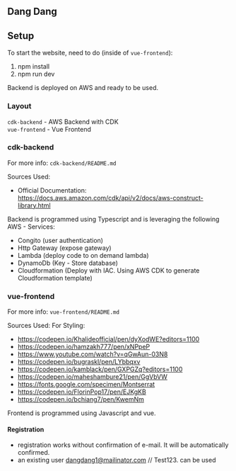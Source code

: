 ## Dang Dang

## Setup
To start the website, need to do (inside of `vue-frontend`):
1. npm install
2. npm run dev

Backend is deployed on AWS and ready to be used.
### Layout
`cdk-backend` - AWS Backend with CDK <br /> 
`vue-frontend` - Vue Frontend

### cdk-backend
For more info: `cdk-backend/README.md`

Sources Used:
- Official Documentation: https://docs.aws.amazon.com/cdk/api/v2/docs/aws-construct-library.html

Backend is programmed using Typescript and is leveraging the following AWS - Services:
- Congito (user authentication)
- Http Gateway (expose gateway)
- Lambda (deploy code to on demand lambda)
- DynamoDb (Key - Store database)
- Cloudformation (Deploy with IAC. Using AWS CDK to generate Cloudformation template)

### vue-frontend
For more info: `vue-frontend/README.md`

Sources Used: 
For Styling:

- https://codepen.io/Khalideofficial/pen/dyXodWE?editors=1100
- https://codepen.io/hamzakh777/pen/xNPpeP
- https://www.youtube.com/watch?v=qGwAun-03N8
- https://codepen.io/bugraskl/pen/LYbbqxv
- https://codepen.io/kamblack/pen/GXPGZq?editors=1100
- https://codepen.io/maheshambure21/pen/GgVbVW
- https://fonts.google.com/specimen/Montserrat
- https://codepen.io/FlorinPop17/pen/EJKgKB
- https://codepen.io/bchiang7/pen/KwemNm

Frontend is programmed using Javascript and vue.

#### Registration
- registration works without confirmation of e-mail. It will be automatically confirmed.
- an existing user dangdang1@mailinator.com // Test123. can be used